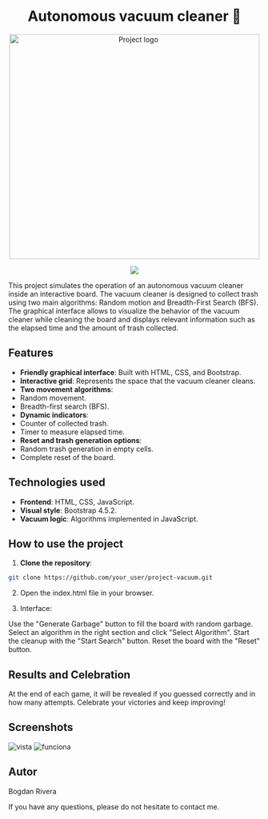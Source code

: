 <h1 align="center"> Autonomous vacuum cleaner 🧹</h1>


<p align="center">
  <img src = "https://github.com/user-attachments/assets/86e30f4b-46f2-4961-9c8d-e2c372fb870f" width = 500px height = 450px  alt="Project logo">
</p>

   <p align="center">
   <img src="https://img.shields.io/badge/STATUS-FINISHED-green">
   </p>

This project simulates the operation of an autonomous vacuum cleaner inside an interactive board. The vacuum cleaner is designed to collect trash using two main algorithms: Random motion and Breadth-First Search (BFS). The graphical interface allows to visualize the behavior of the vacuum cleaner while cleaning the board and displays relevant information such as the elapsed time and the amount of trash collected.

## Features

- **Friendly graphical interface**: Built with HTML, CSS, and Bootstrap.
- **Interactive grid**: Represents the space that the vacuum cleaner cleans.
- **Two movement algorithms**:
- Random movement.
- Breadth-first search (BFS).
- **Dynamic indicators**:
- Counter of collected trash.
- Timer to measure elapsed time.
- **Reset and trash generation options**:
- Random trash generation in empty cells.
- Complete reset of the board.

## Technologies used

- **Frontend**: HTML, CSS, JavaScript.
- **Visual style**: Bootstrap 4.5.2.
- **Vacuum logic**: Algorithms implemented in JavaScript.

## How to use the project

1. **Clone the repository**:
```bash
git clone https://github.com/your_user/project-vacuum.git
```
2. Open the index.html file in your browser.

3. Interface:

Use the "Generate Garbage" button to fill the board with random garbage.
Select an algorithm in the right section and click "Select Algorithm".
Start the cleanup with the "Start Search" button.
Reset the board with the "Reset" button.



## Results and Celebration

At the end of each game, it will be revealed if you guessed correctly and in how many attempts. Celebrate your victories and keep improving!

## Screenshots
![vista](https://github.com/user-attachments/assets/bff7ec33-f35c-4e34-a024-71cf9e8944c1)
![funciona](https://github.com/user-attachments/assets/aa0a9d2a-5f09-4d17-9b3d-8f47026c8985)

## Autor
Bogdan Rivera 

If you have any questions, please do not hesitate to contact me.
